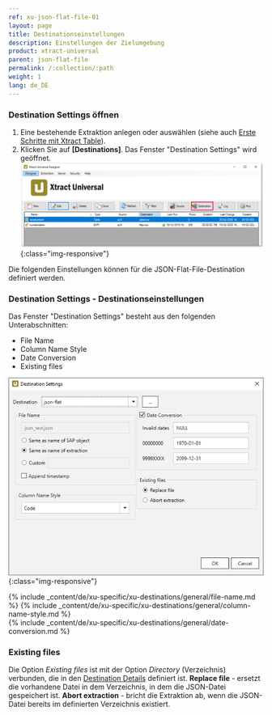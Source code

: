 ```yaml
---
ref: xu-json-flat-file-01
layout: page
title: Destinationseinstellungen
description: Einstellungen der Zielumgebung
product: xtract-universal
parent: json-flat-file
permalink: /:collection/:path
weight: 1
lang: de_DE
---
```


### Destination Settings öffnen

1. Eine bestehende Extraktion anlegen oder auswählen (siehe auch [Erste Schritte mit Xtract Table](../../erste-schritte-mit-table/eine-neue-extraktion-anlegen)).
2. Klicken Sie auf **[Destinations]**. Das Fenster "Destination Settings" wird geöffnet.
![Destination-settings](/img/content/xu/xu_designer_destination.png){:class="img-responsive"}

Die folgenden Einstellungen können für die JSON-Flat-File-Destination definiert werden. 
  
### Destination Settings - Destinationseinstellungen
Das Fenster "Destination Settings" besteht aus den folgenden Unterabschnitten:
- File Name
- Column Name Style
- Date Conversion
- Existing files

![XU_flatfile_JSON_Destination](/img/content/xu/json/XU_flatfile_JSON_Destination.png){:class="img-responsive"}

{% include _content/de/xu-specific/xu-destinations/general/file-name.md %}
{% include _content/de/xu-specific/xu-destinations/general/column-name-style.md %}        
{% include _content/de/xu-specific/xu-destinations/general/date-conversion.md %}

### Existing files
Die Option *Existing files* ist mit der Option *Directory* (Verzeichnis) verbunden, die in den [Destination Details](../json-flat-file) definiert ist.
**Replace file** - ersetzt die vorhandene Datei in dem Verzeichnis, in dem die JSON-Datei gespeichert ist.
**Abort extraction** - bricht die Extraktion ab, wenn die JSON-Datei bereits im definierten Verzeichnis existiert.

